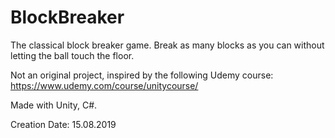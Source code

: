 # BlockBreaker

The classical block breaker game. Break as many blocks as you can without letting the ball touch the floor. 

Not an original project, inspired by the following Udemy course: https://www.udemy.com/course/unitycourse/

Made with Unity, C#.

Creation Date: 15.08.2019
